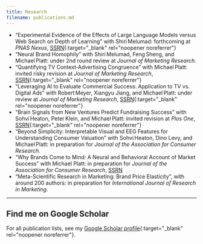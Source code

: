```yaml
---
title: Research
filename: publications.md
---
```


- “Experimental Evidence of the Effects of Large Language Models versus Web Search on Depth of Learning” with Shiri Melumad: forthcoming at *PNAS Nexus*, [SSRN](https://ssrn.com/abstract=5104064){:target="_blank" rel="noopener noreferrer"}
- “Neural Brand Homophily” with Shiri Melumad, Feng Sheng, and Michael Platt: under 2nd round review at *Journal of Marketing Research*.
- “Quantifying TV Context‑Advertising Congruence” with Michael Platt: invited risky revision at *Journal of Marketing Research*, [SSRN](https://ssrn.com/abstract=5221339){:target="_blank" rel="noopener noreferrer"}
- “Leveraging AI to Evaluate Commercial Success: Application to TV vs. Digital Ads” with Robert Meyer, Xiangyu Jiang, and Michael Platt: under review at *Journal of Marketing Research*, [SSRN](https://ssrn.com/abstract=5464434){:target="_blank" rel="noopener noreferrer"}
- “Brain Signals from New Ventures Predict Fundraising Success” with Sohvi Heaton, Peter Klein, and Michael Platt: invited revision at *Plos One*, [SSRN](https://ssrn.com/abstract=4979247){:target="_blank" rel="noopener noreferrer"}
- “Beyond Simplicity: Interpretable Visual and EEG Features for Understanding Consumer Valuation” with Sohvi Heaton, Dino Levy, and Michael Platt: in preparation for *Journal of the Association for Consumer Research*.
- “Why Brands Come to Mind: A Neural and Behavioral Account of Market Success” with Michael Platt: in preparation for *Journal of the Association for Consumer Research*, <a href="https://ssrn.com/abstract=5284379" target="_blank" rel="noopener noreferrer">SSRN</a>
- “Meta-Scientific Research in Marketing: Brand Price Elasticity”, with around 200 authors: in preparation for *International Journal of Research in Marketing*.

---

## Find me on Google Scholar

For all publication lists, see my [Google Scholar profile](https://scholar.google.com/citations?hl=ko&user=x0S_vSgAAAAJ&view_op=list_works&sortby=pubdate){:target="_blank" rel="noopener noreferrer"}.
